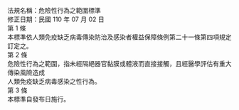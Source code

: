 法規名稱：危險性行為之範圍標準  
修正日期：民國 110 年 07 月 02 日  
第 1 條  
本標準依人類免疫缺乏病毒傳染防治及感染者權益保障條例第二十一條第四項規定訂定之。  
第 2 條  
危險性行為之範圍，指未經隔絕器官黏膜或體液而直接接觸，且經醫學評估有重大傳染風險造成  
人類免疫缺乏病毒感染之性行為。  
第 3 條  
本標準自發布日施行。  



